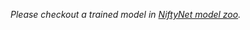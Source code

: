 _Please checkout a trained model in [NiftyNet model zoo](https://github.com/NifTK/NiftyNetModelZoo/blob/master/ultrasound_simulator_gan_model_zoo.md)._

